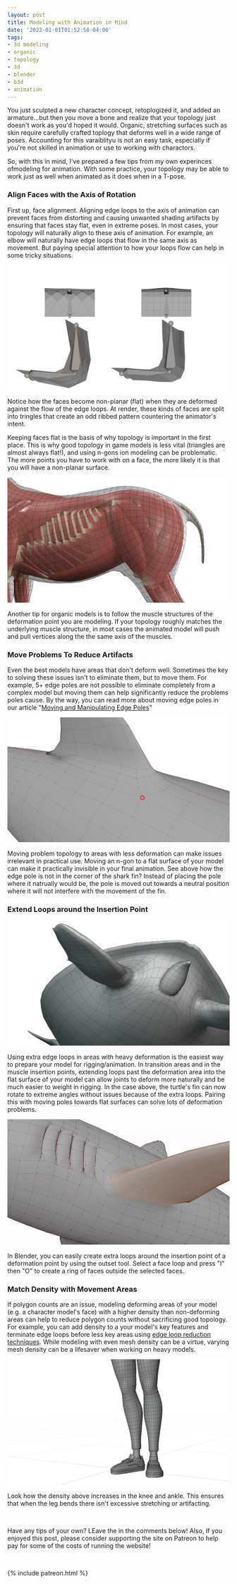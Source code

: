 ```yaml
---
layout: post
title: Modeling with Animation in Mind
date: '2022-01-01T01:52:58-04:00'
tags:
- 3d modeling
- organic
- topology
- 3d
- blender
- b3d
- animation
---
```


You just sculpted a new character concept, retoplogized it, and added an armature...but then you move a bone and realize that your topology just doesn't work as you'd hoped it would. Organic, stretching surfaces such as skin require carefully crafted toplogy that deforms well in a wide range of poses. Accounting for this varaiblityu is not an easy task, especially if you're not skilled in animation or use to working with charactors.

So, with this in mind, I've prepared a few tips from my own experinces ofmodeling for animation. With some practice, your topology may be able to work just as well when animated as it does when in a T-pose.

### Align Faces with the Axis of Rotation

First up, face alignment. Aligning edge loops to the axis of animation can prevent faces from distorting and causing unwanted shading artifacts by ensuring that faces stay flat, even in extreme poses.  In most cases, your topology will naturally align to these axis of animation. For example, an elbow will naturally have edge loops that flow in the same axis as movement. But paying special attention to how your loops flow can help in some tricky situations.

![deform_example](assets/img/deform_example.gif)

Notice how the faces become non-planar (flat) when they are deformed against the flow of the edge loops. At render, these kinds of faces are split into tringles that create an odd ribbed pattern countering the animator's intent.

Keeping faces flat is the basis of why topology is important in the first place. This is why good  topology in game models is less vital (triangles are almost always flat!), and using n-gons ion modeling can be problematic. The more points you have to work with on a face, the more likely it is that you will have a non-planar surface.

![horse](assets/img/horse.png)

Another tip for organic models is to follow the muscle structures of the deformation point you are modeling. If your topology roughly matches the underlying muscle structure, in most cases the animated model will push and pull vertices along the the same axis of the muscles.

### Move Problems To Reduce Artifacts

Even the best models have areas that don't deform well. Sometimes the key to solving these issues isn't to eliminate them, but to move them. For example, 5+ edge poles are not possible to eliminate completely from a complex model but moving them can help significantly reduce the problems poles cause. By the way, you can read more about moving edge poles in our article "[Moving and Manipulating Edge Poles](https://topologyguides.com/manipulating-edge-poles)"

![pole_example](assets/img/pole_example.png)

Moving problem topology to areas with less deformation can make issues irrelevant in practical use. Moving an n-gon to a flat surface of your model can make it practically invisible in your final animation. See above how the edge pole is not in the corner of the shark fin? Instead of placing the pole where it natrually would be, the pole is moved out towards a neutral position where it will not interfere with the movement of the fin.

### Extend Loops around the Insertion Point

![loop_example](assets/img/loop_example.png)

Using extra edge loops in areas with heavy deformation is the easiest way to prepare your model for rigging/animation. In transition areas and in the muscle insertion points, extending loops past the deformation area into the flat surface of your model can allow joints to deform more naturally and be much easier to weight in rigging. In the case above, the turtle's fin can now rotate to extreme angles without issues because of the extra loops. Pairing this with moving poles towards flat surfaces can solve lots of deformation problems.

![outset_example](assets/img/outset_example.gif)

In Blender, you can easily create extra loops around the insertion point of a deformation point by using the outset tool. Select a face loop and press "I" then "O" to create a ring of faces outside the selected faces.

### Match Density with Movement Areas

If polygon counts are an issue, modeling deforming areas of your model (e.g. a character model's face) with a higher density than non-deforming areas can help to reduce polygon counts without sacrificing good topology. For example, you can add density to a your model's key features and terminate edge loops before less key areas using [edge loop reduction techniques](https://topologyguides.com/loop-reduction). While modeling with even mesh density can be a virtue, varying mesh density can be a lifesaver when working on heavy models.

![scale_example](assets/img/scale_example.png)

Look how the density above increases in the knee and ankle. This ensures that when the leg bends there isn't excessive stretching or artifacting.

<br>

Have any tips of your own? LEave the in the comments below! Also, If you enjoyed this post, please consider supporting the site on Patreon to help pay for some of the costs of running the website!

<br>

{% include patreon.html %}
